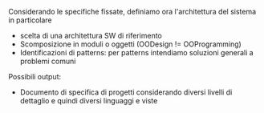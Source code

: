 Considerando le specifiche fissate, definiamo ora l'architettura del sistema in particolare
- scelta di una architettura SW di riferimento
- Scomposizione in moduli o oggetti (OODesign != OOProgramming)
- Identificazioni di patterns: per patterns intendiamo soluzioni generali a problemi comuni 

Possibili output:
- Documento di specifica di progetti considerando diversi livelli di dettaglio e quindi diversi linguaggi e viste